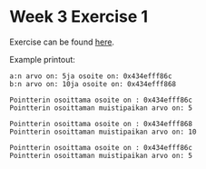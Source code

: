# Week 3 Exercise 1

Exercise can be found [here](https://peatutor.com/cplus/harjoitukset/h5.php).

Example printout:

```
a:n arvo on: 5ja osoite on: 0x434efff86c
b:n arvo on: 10ja osoite on: 0x434efff868

Pointterin osoittama osoite on : 0x434efff86c
Pointterin osoittaman muistipaikan arvo on: 5

Pointterin osoittama osoite on : 0x434efff868
Pointterin osoittaman muistipaikan arvo on: 10

Pointterin osoittama osoite on : 0x434efff86c
Pointterin osoittaman muistipaikan arvo on: 5
```